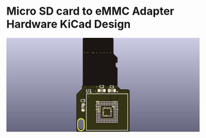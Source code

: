 # Micro SD card to eMMC Adapter Hardware KiCad Design

![emmc_key_asm_top](Outputs/Assembly/emmc_key_asm_top.jpg)

